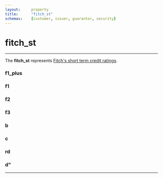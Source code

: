 ```yaml
---
layout:     property
title:      "fitch_st"
schemas:    [customer, issuer, guarantor, security]
---
```


# fitch_st

---

The **fitch_st** represents [Fitch's short term credit ratings](https://www.fitchratings.com/products/rating-definitions#rating-scales).

### f1_plus

### f1

### f2

### f3

### b

### c

### rd

### d"

---

